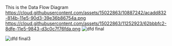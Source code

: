 This is the Data Flow Diagram
https://cloud.githubusercontent.com/assets/15022863/10887242/acadd832-814b-11e5-90d3-39e36b86754a.png
https://cloud.githubusercontent.com/assets/15022863/11252923/62bbbfc2-8dfe-11e5-9843-d3c0c7f76fda.png
![dfd final](https://cloud.githubusercontent.com/assets/15022863/11460335/6fbe568e-96b0-11e5-87aa-0cf7576ce2ba.png)

![dfd final3](https://cloud.githubusercontent.com/assets/15022863/11702535/07dd3d7e-9e9d-11e5-90fd-19db43211f6d.png)
